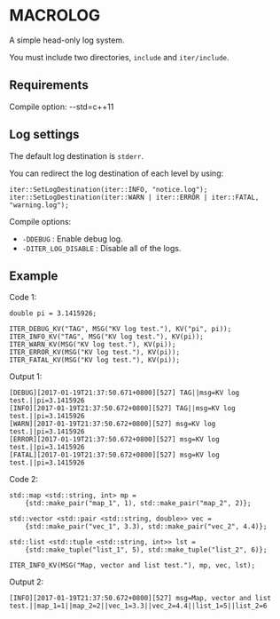 # MACROLOG #
A simple head-only log system. 

You must include two directories, ```include``` and ```iter/include```. 

## Requirements ##
Compile option: --std=c++11 

## Log settings ##
The default log destination is ```stderr```.

You can redirect the log destination of each level by using:
```
iter::SetLogDestination(iter::INFO, "notice.log");
iter::SetLogDestination(iter::WARN | iter::ERROR | iter::FATAL, "warning.log");
```

Compile options:
* ```-DDEBUG``` : Enable debug log.
* ```-DITER_LOG_DISABLE``` : Disable all of the logs.

## Example ##
Code 1:
```
double pi = 3.1415926;

ITER_DEBUG_KV("TAG", MSG("KV log test."), KV("pi", pi));
ITER_INFO_KV("TAG", MSG("KV log test."), KV(pi));
ITER_WARN_KV(MSG("KV log test."), KV(pi));
ITER_ERROR_KV(MSG("KV log test."), KV(pi));
ITER_FATAL_KV(MSG("KV log test."), KV(pi));
```
Output 1:
```
[DEBUG][2017-01-19T21:37:50.671+0800][527] TAG||msg=KV log test.||pi=3.1415926
[INFO][2017-01-19T21:37:50.672+0800][527] TAG||msg=KV log test.||pi=3.1415926
[WARN][2017-01-19T21:37:50.672+0800][527] msg=KV log test.||pi=3.1415926
[ERROR][2017-01-19T21:37:50.672+0800][527] msg=KV log test.||pi=3.1415926
[FATAL][2017-01-19T21:37:50.672+0800][527] msg=KV log test.||pi=3.1415926
```
Code 2:
```
std::map <std::string, int> mp = 
    {std::make_pair("map_1", 1), std::make_pair("map_2", 2)};
    
std::vector <std::pair <std::string, double>> vec = 
    {std::make_pair("vec_1", 3.3), std::make_pair("vec_2", 4.4)};
    
std::list <std::tuple <std::string, int>> lst = 
    {std::make_tuple("list_1", 5), std::make_tuple("list_2", 6)};

ITER_INFO_KV(MSG("Map, vector and list test."), mp, vec, lst);
```
Output 2:
```
[INFO][2017-01-19T21:37:50.672+0800][527] msg=Map, vector and list test.||map_1=1||map_2=2||vec_1=3.3||vec_2=4.4||list_1=5||list_2=6
```

